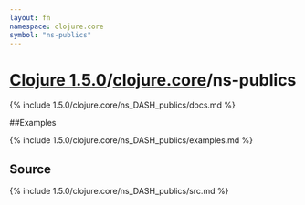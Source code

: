 ```yaml
---
layout: fn
namespace: clojure.core
symbol: "ns-publics"
---
```


# [Clojure 1.5.0](../../)/[clojure.core](../)/ns-publics

{% include 1.5.0/clojure.core/ns_DASH_publics/docs.md %}

##Examples

{% include 1.5.0/clojure.core/ns_DASH_publics/examples.md %}
## Source
{% include 1.5.0/clojure.core/ns_DASH_publics/src.md %}

